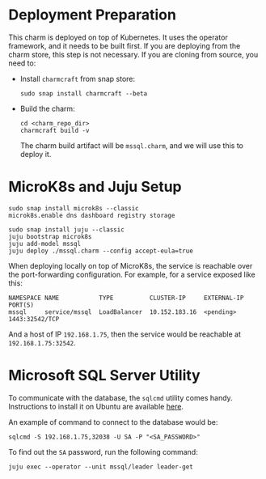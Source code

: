 # Deployment Preparation

This charm is deployed on top of Kubernetes. It uses the operator framework,
and it needs to be built first. If you are deploying from the charm store,
this step is not necessary. If you are cloning from source, you need to:

* Install `charmcraft` from snap store:
    ```
    sudo snap install charmcraft --beta
    ```

* Build the charm:
    ```
    cd <charm_repo_dir>
    charmcraft build -v
    ```

    The charm build artifact will be `mssql.charm`, and we will use this to
    deploy it.

# MicroK8s and Juju Setup

```
sudo snap install microk8s --classic
microk8s.enable dns dashboard registry storage

sudo snap install juju --classic
juju bootstrap microk8s
juju add-model mssql
juju deploy ./mssql.charm --config accept-eula=true
```

When deploying locally on top of MicroK8s, the service is reachable over
the port-forwarding configuration. For example, for a service exposed like
this:
```
NAMESPACE NAME           TYPE          CLUSTER-IP     EXTERNAL-IP  PORT(S)
mssql     service/mssql  LoadBalancer  10.152.183.16  <pending>    1443:32542/TCP
```

And a host of IP `192.168.1.75`, then the service would be reachable at
`192.168.1.75:32542`. 

# Microsoft SQL Server Utility

To communicate with the database, the `sqlcmd` utility comes handy.
Instructions to install it on Ubuntu are available [here](https://docs.microsoft.com/en-us/sql/linux/sql-server-linux-setup-tools?view=sql-server-ver15#ubuntu).

An example of command to connect to the database would be:
```
sqlcmd -S 192.168.1.75,32038 -U SA -P "<SA_PASSWORD>"
```

To find out the `SA` password, run the following command:
```
juju exec --operator --unit mssql/leader leader-get
```
